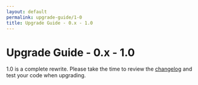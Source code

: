 ```yaml
---
layout: default
permalink: upgrade-guide/1-0
title: Upgrade Guide - 0.x - 1.0
---
```


# Upgrade Guide - 0.x - 1.0

1.0 is a complete rewrite.  Please take the time to review the [changelog](https://github.com/league/json-guard/tree/master/CHANGELOG.md) and test your code when upgrading.

